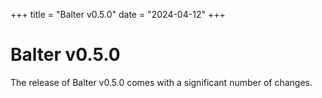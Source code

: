 +++
title = "Balter v0.5.0"
date = "2024-04-12"
+++

# Balter v0.5.0

The release of Balter v0.5.0 comes with a significant number of changes.
